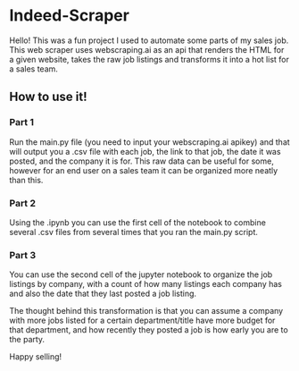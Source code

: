 # Indeed-Scraper

Hello! This was a fun project I used to automate some parts of my sales job. This web scraper uses webscraping.ai as an api that renders the HTML for a given website, takes the raw job listings and transforms it into a hot list for a sales team.

## How to use it!
### Part 1
Run the main.py file (you need to input your webscraping.ai apikey) and that will output you a .csv file with each job, the link to that job, the date it was posted, and the company it is for. This raw data can be useful for some, however for an end user on a sales team it can be organized more neatly than this. 
### Part 2
Using the .ipynb you can use the first cell of the notebook to combine several .csv files from several times that you ran the main.py script.
### Part 3
You can use the second cell of the jupyter notebook to organize the job listings by company, with a count of how many listings each company has and also the date that they last posted a job listing. 

The thought behind this transformation is that you can assume a company with more jobs listed for a certain department/title have more budget for that department, and how recently they posted a job is how early you are to the party. 

Happy selling!

